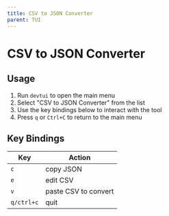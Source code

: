 ```yaml
---
title: CSV to JSON Converter
parent: TUI
---
```


# CSV to JSON Converter

## Usage

1. Run `devtui` to open the main menu
2. Select "CSV to JSON Converter" from the list
3. Use the key bindings below to interact with the tool
4. Press `q` or `Ctrl+C` to return to the main menu

## Key Bindings

| Key | Action |
|-----|--------|
| `c` | copy JSON |
| `e` | edit CSV |
| `v` | paste CSV to convert |
| `q/ctrl+c` | quit |



